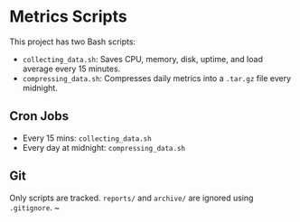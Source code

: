 # Metrics Scripts

This project has two Bash scripts:

- `collecting_data.sh`: Saves CPU, memory, disk, uptime, and load average every 15 minutes.
- `compressing_data.sh`: Compresses daily metrics into a `.tar.gz` file every midnight.

## Cron Jobs

- Every 15 mins: `collecting_data.sh`
- Every day at midnight: `compressing_data.sh`

## Git

Only scripts are tracked. `reports/` and `archive/` are ignored using `.gitignore`.
~                                                                                       
